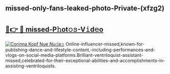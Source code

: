 ## missed-only-fans​-leaked-photo​-Private-(xfzg2)


# <h2><a href="https://mediaupload.pro?title=missed&ref=git">🔗👉 🔴 missed-P𝚑ot𝚘𝚜-V𝚒d𝚎o</a></h2>

[![Corinna Kopf Nue Nu𝚍e𝚜](https://i.imgur.com/0qMVB7G.gif)](https://mediaupload.pro?title=missed&ref=git)
Online-influencer-missed,known-for-publishing-dance-and-lifestyle-content,-including-performances-and-vlogs-on-social-media-platforms.Brilliant-ventriloquist-assistant-missed,celebrated-for-their-exceptional-abilities-and-accomplishments-in-assisting-ventriloquists.  